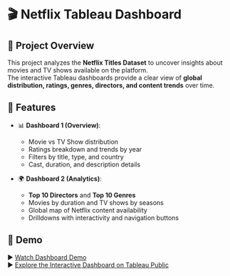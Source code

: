 # 🎬 Netflix Tableau Dashboard

## 📌 Project Overview
This project analyzes the **Netflix Titles Dataset** to uncover insights about movies and TV shows available on the platform.  
The interactive Tableau dashboards provide a clear view of **global distribution, ratings, genres, directors, and content trends** over time.  

## 🚀 Features
- 📊 **Dashboard 1 (Overview)**:  
  - Movie vs TV Show distribution  
  - Ratings breakdown and trends by year  
  - Filters by title, type, and country  
  - Cast, duration, and description details  

- 🌍 **Dashboard 2 (Analytics)**:  
  - **Top 10 Directors** and **Top 10 Genres**  
  - Movies by duration and TV shows by seasons  
  - Global map of Netflix content availability  
  - Drilldowns with interactivity and navigation buttons  

## 🎥 Demo
▶️ [Watch Dashboard Demo](https://screenrec.com/share/Ok680Jlspg)  
▶️ [Explore the Interactive Dashboard on Tableau Public](https://public.tableau.com/app/profile/mahek.juthani3795/viz/netflix_17557682826300/Overview)

